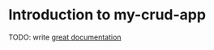 # Introduction to my-crud-app

TODO: write [great documentation](http://jacobian.org/writing/what-to-write/)
